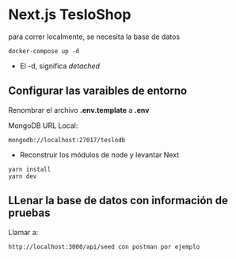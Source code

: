 # Next.js TesloShop
para correr localmente, se necesita la base de datos
```
docker-compose up -d
```

* El -d, significa _detached_

## Configurar las varaibles de entorno
Renombrar el archivo __.env.template__  a __.env__

MongoDB URL Local:
```
mongodb://localhost:27017/teslodb
```

* Reconstruir los módulos de node y levantar Next
```
yarn install
yarn dev
```

## LLenar la base de datos con información de pruebas

Llamar a:
```
http://localhost:3000/api/seed con postman por ejemplo